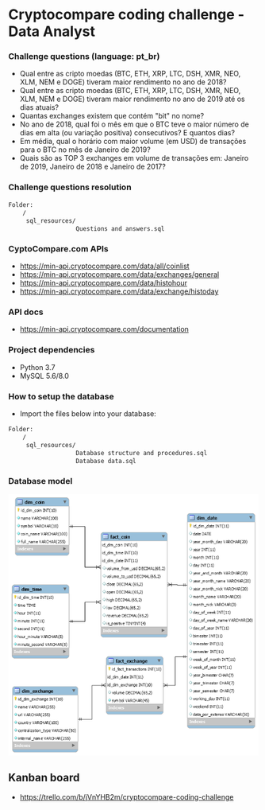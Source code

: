 # Cryptocompare coding challenge - Data Analyst


### Challenge questions (language: pt_br)
  - Qual entre as cripto moedas (BTC, ETH, XRP, LTC, DSH, XMR, NEO, XLM, NEM e DOGE) tiveram maior rendimento no ano de 2018?
  - Qual entre as cripto moedas (BTC, ETH, XRP, LTC, DSH, XMR, NEO, XLM, NEM e DOGE) tiveram maior rendimento no ano de 2019 até os dias atuais?
  - Quantas exchanges existem que contém "bit" no nome?
  - No ano de 2018, qual foi o mês em que o BTC teve o maior número de dias em alta (ou variação positiva) consecutivos? E quantos dias?
  - Em média, qual o horário com maior volume (em USD) de transações para o BTC no mês de Janeiro de 2019?
  - Quais são as TOP 3 exchanges em volume de transações em: Janeiro de 2019, Janeiro de 2018 e Janeiro de 2017?


### Challenge questions resolution
  ```
  Folder:
      /
       sql_resources/
                     Questions and answers.sql
  ```
 
### CyptoCompare.com APIs
  - https://min-api.cryptocompare.com/data/all/coinlist
  - https://min-api.cryptocompare.com/data/exchanges/general
  - https://min-api.cryptocompare.com/data/histohour
  - https://min-api.cryptocompare.com/data/exchange/histoday    

    
### API docs
  - https://min-api.cryptocompare.com/documentation

    
### Project dependencies
  - Python 3.7
  - MySQL 5.6/8.0


### How to setup the database
  - Import the files below into your database:
  ```
  Folder:
      /
       sql_resources/
                     Database structure and procedures.sql
                     Database data.sql
  ```

### Database model

![](https://github.com/thainabcarneiro/cryptocompare-coding-challenge/blob/master/sql_resources/EER.png)

## Kanban board
  - https://trello.com/b/jVnYHB2m/cryptocompare-coding-challenge


